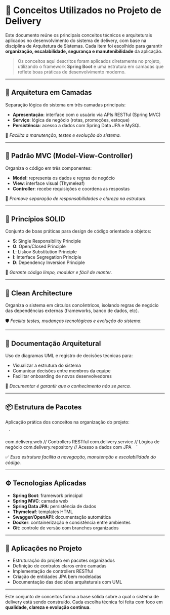 # 🧠 Conceitos Utilizados no Projeto de Delivery

Este documento reúne os principais conceitos técnicos e arquiteturais aplicados no desenvolvimento do sistema de delivery, com base na disciplina de Arquitetura de Sistemas. Cada item foi escolhido para garantir **organização, escalabilidade, segurança e manutenibilidade** da aplicação.

> Os conceitos aqui descritos foram aplicados diretamente no projeto, utilizando o framework **Spring Boot** e uma estrutura em camadas que reflete boas práticas de desenvolvimento moderno.

---

## 🧱 Arquitetura em Camadas

Separação lógica do sistema em três camadas principais:

- **Apresentação**: interface com o usuário via APIs RESTful (Spring MVC)
- **Serviço**: lógica de negócio (rotas, promoções, estoque)
- **Persistência**: acesso a dados com Spring Data JPA e MySQL

🔎 *Facilita a manutenção, testes e evolução do sistema.*

---

## 🎯 Padrão MVC (Model-View-Controller)

Organiza o código em três componentes:

- **Model**: representa os dados e regras de negócio
- **View**: interface visual (Thymeleaf)
- **Controller**: recebe requisições e coordena as respostas

🧩 *Promove separação de responsabilidades e clareza na estrutura.*

---

## 🧼 Princípios SOLID

Conjunto de boas práticas para design de código orientado a objetos:

- **S**: Single Responsibility Principle  
- **O**: Open/Closed Principle  
- **L**: Liskov Substitution Principle  
- **I**: Interface Segregation Principle  
- **D**: Dependency Inversion Principle

🔧 *Garante código limpo, modular e fácil de manter.*

---

## 🧪 Clean Architecture

Organiza o sistema em círculos concêntricos, isolando regras de negócio das dependências externas (frameworks, banco de dados, etc).

🛡️ *Facilita testes, mudanças tecnológicas e evolução do sistema.*

---

## 📐 Documentação Arquitetural

Uso de diagramas UML e registro de decisões técnicas para:

- Visualizar a estrutura do sistema
- Comunicar decisões entre membros da equipe
- Facilitar onboarding de novos desenvolvedores

📘 *Documentar é garantir que o conhecimento não se perca.*

---

## 📦 Estrutura de Pacotes

Aplicação prática dos conceitos na organização do projeto:

` ` `

com.delivery.web // Controllers RESTful 
com.delivery.service // Lógica de negócio 
com.delivery.repository // Acesso a dados com JPA
` ` `


✅ *Essa estrutura facilita a navegação, manutenção e escalabilidade do código.*

---

## ⚙️ Tecnologias Aplicadas

- **Spring Boot**: framework principal
- **Spring MVC**: camada web
- **Spring Data JPA**: persistência de dados
- **Thymeleaf**: templates HTML
- **Swagger/OpenAPI**: documentação automática
- **Docker**: containerização e consistência entre ambientes
- **Git**: controle de versão com branches organizados

---

## 🧪 Aplicações no Projeto

- Estruturação do projeto em pacotes organizados  
- Definição de contratos claros entre camadas  
- Implementação de controllers RESTful  
- Criação de entidades JPA bem modeladas  
- Documentação das decisões arquiteturais com UML

---

Este conjunto de conceitos forma a base sólida sobre a qual o sistema de delivery está sendo construído. Cada escolha técnica foi feita com foco em **qualidade, clareza e evolução contínua**.
